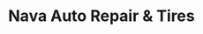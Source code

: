 ---
title: "Nava Auto Repair & Tires"
url: /phoenix/nava-auto-repair-und-tires/
shop: Autowerkstatt
---